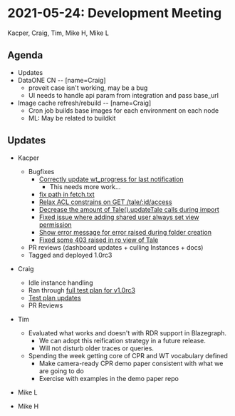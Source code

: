 2021-05-24: Development Meeting
===============================

Kacper, Craig, Tim, Mike H, Mike L

Agenda
------

* Updates
* DataONE CN -- [name=Craig]
    * proveit case isn't working, may be a bug
    * UI needs to handle api param from integration and pass base_url
* Image cache refresh/rebuild -- [name=Craig]
    * Cron job builds base images for each environment on each node
    * ML: May be related to buildkit

Updates
-------

* Kacper
  * Bugfixes
    * [Correctly update wt_progress for last notification](https://github.com/whole-tale/girder_wholetale/pull/488)
        * This needs more work...
    * [fix path in fetch.txt](https://github.com/whole-tale/girder_wholetale/pull/487)
    * [Relax ACL constrains on GET /tale/:id/access](https://github.com/whole-tale/girder_wholetale/pull/486)
    * [Decrease the amount of Tale().updateTale calls during import](https://github.com/whole-tale/girder_wholetale/pull/484)
    * [Fixed issue where adding shared user always set view permission](https://github.com/whole-tale/ngx-dashboard/pull/184)
    * [Show error message for error raised during folder creation](https://github.com/whole-tale/ngx-dashboard/pull/185)
    * [Fixed some 403 raised in ro view of Tale](https://github.com/whole-tale/ngx-dashboard/pull/192)
  * PR reviews (dashboard updates + culling Instances + docs)
  * Tagged and deployed 1.0rc3

* Craig
    * Idle instance handling
    * Ran through [full test plan for v1.0rc3](https://github.com/whole-tale/wt-design-docs/issues/155)
    * [Test plan updates](https://github.com/whole-tale/wt-design-docs/pull/156)
    * PR Reviews

* Tim
    * Evaluated what works and doesn't with RDR support in Blazegraph.
        * We can adopt this reification strategy in a future release.
        * Will not disturb older traces or queries.
    * Spending the week getting core of CPR and WT vocabulary defined 
        * Make camera-ready CPR demo paper consistent with what we are going to do
        * Exercise with examples in the demo paper repo

* Mike L

* Mike H
